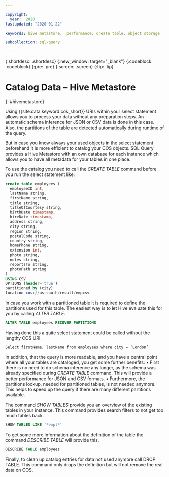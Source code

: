 ```yaml
---

copyright:
  year:  2020
lastupdated: "2020-01-22"

keywords: hive metastore,  performance, create table, object storage

subcollection: sql-query

---
```


{:shortdesc: .shortdesc}
{:new_window: target="_blank"}
{:codeblock: .codeblock}
{:pre: .pre}
{:screen: .screen}
{:tip: .tip}


# Catalog Data – Hive Metastore
{: #hivemetastore}

Using {{site.data.keyword.cos_short}} URIs within your select statement allows you to process your data without any preparation steps. An automatic schema inference for JSON or CSV data is done in this case. Also, the partitions of the table are detected automatically during runtime of the query.  

But in case you know always your used objects in the select statement beforehand it is more efficient to catalog your COS objects. SQL Query provides a Hive Metastore with an own database for each instance which allows you to have all metadata for your tables in one place. 

To use the catalog you need to call the *CREATE TABLE* command before you run the select statement like:

```sql
create table employees (
  employeeID int,
  lastName string,
  firstName string,
  title string,
  titleOfCourtesy string,
  birthDate timestamp,
  hireDate timestamp,
  address string,
  city string,
  region string,
  postalCode string,
  country string,
  homePhone string,
  extension int,
  photo string,
  notes string,
  reportsTo string,
  photoPath string
)
USING CSV
OPTIONS (header='true')
partitioned by (city)
location cos://us-south/result/empcsv
```

In case you work with a partitioned table it is required to define the partitions used for this table. The easiest way is to let Hive evaluate this for you by calling *ALTER TABLE*.

```sql
ALTER TABLE employees RECOVER PARTITIONS
```

Having done this a quite select statement could be called without the lengthy COS URI.
```
Select firstName, lastName from employees where city = ‘London’
```

In addition, that the query is more readable, and you have a central point where all your tables are cataloged, you get some further benefits: 
•	First there is no need to do schema inference any longer, as the schema was already specified during *CREATE TABLE* command. This will provide a better performance for JSON and CSV formats. 
•	Furthermore, the partitions lookup, needed for partitioned tables, is not needed anymore. This helps to speed up the query if there are many different partitions available.

The command *SHOW TABLES* provide you an overview of the existing tables in your instance. This command provides search filters to not get too much tables back.

```sql
SHOW TABLES LIKE '*empl*'
```

To get some more information about the definition of the table the command *DESCRIBE TABLE* will provide this. 

```sql
DESCRIBE TABLE employees
```

Finally, to clean up catalog entries for data not used anymore call DROP TABLE. This command only drops the definition but will not remove the real data on COS.
